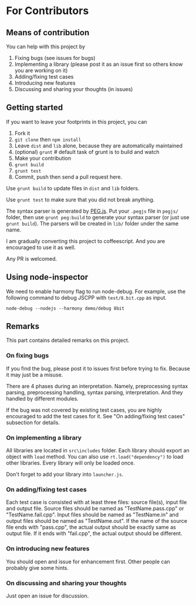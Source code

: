 # For Contributors

## Means of contribution

You can help with this project by

1. Fixing bugs (see issues for bugs)
1. Implementing a library (please post it as an issue first so others know you are working on it)
1. Adding/fixing test cases
1. Introducing new features
1. Discussing and sharing your thoughts (in issues)

## Getting started

If you want to leave your footprints in this project, you can

1. Fork it
1. `git clone` then `npm install`
1. Leave `dist` and `lib` alone, because they are automatically maintained
1. (optional) `grunt` # default task of grunt is to build and watch
1. Make your contribution
1. `grunt build`
1. `grunt test`
1. Commit, push then send a pull request here.

Use `grunt build` to update files in `dist` and `lib` folders.

Use `grunt test` to make sure that you did not break anything.

The syntax parser is generated by [PEG.js](http://pegjs.org). Put your `.pegjs` file in `pegjs/` folder, then use `grunt peg:build` to generate your syntax parser (or just use `grunt build`). The parsers will be created in `lib/` folder under the same name.

I am gradually converting this project to coffeescript. And you are encouraged to use it as well.

Any PR is welcomed.

## Using node-inspector

We need to enable harmony flag to run node-debug. For example, use the following command to debug JSCPP with `test/8.bit.cpp` as input.

`node-debug --nodejs --harmony demo/debug 8bit`

## Remarks

This part contains detailed remarks on this project.

### On fixing bugs

If you find the bug, please post it to issues first before trying to fix. Because it may just be a misuse.

There are 4 phases during an interpretation. Namely, preprocessing syntax parsing, preprocessing handling, syntax parsing, interpretation. And they handled by different modules.

If the bug was not covered by existing test cases, you are highly encouraged to add the test cases for it. See "On adding/fixing test cases" subsection for details.

### On implementing a library

All libraries are located in `src\includes` folder. Each library should export an object with `load` method. You can also use `rt.load("dependency")` to load other libraries. Every library will only be loaded once.

Don't forget to add your library into `launcher.js`.

### On adding/fixing test cases

Each test case is consisted with at least three files: source file(s), input file and output file. Source files should be named as "TestName.pass.cpp" or "TestName.fail.cpp". Input files should be named as "TestName.in" and output files should be named as "TestName.out". If the name of the source file ends with "pass.cpp", the actual output should be exactly same as output file. If it ends with "fail.cpp", the actual output should be different.

### On introducing new features

You should open and issue for enhancement first. Other people can probably give some hints.

### On discussing and sharing your thoughts

Just open an issue for discussion.

